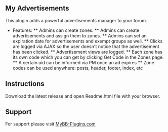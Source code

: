 ## My Advertisements

This plugin adds a powerful advertisements manager to your forum.

* Features:
 ** Admins can create zones.
 ** Admins can create advertisements and assign them to zones.
 ** Admins can set an expiration date for advertisements and exempt groups as well.
 ** Clicks are logged via AJAX so the user doesn't notice that the advertisement has been clicked.
 ** Advertisement views are logged.
 ** Each zone has its own code which you can get by clicking Get Code in the Zones page.
 ** A certain uid can be informed via PM once an ad expires
 ** Zone codes can be used anywhere: posts, header, footer, index, etc

## Instructions

Download the latest release and open Readme.html file with your browser.

## Support
For support please visit [MyBB-Plugins.com](http://forums.mybb-plugins.com/ "MyBB-Plugins.com")